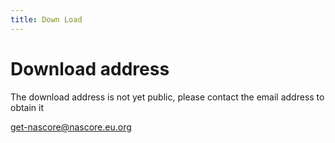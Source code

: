 ```yaml
---
title: Down Load
---
```


# Download address

The download address is not yet public, please contact the email address to obtain it

[get-nascore@nascore.eu.org](mailto:get-nascore@nascore.eu.org)
